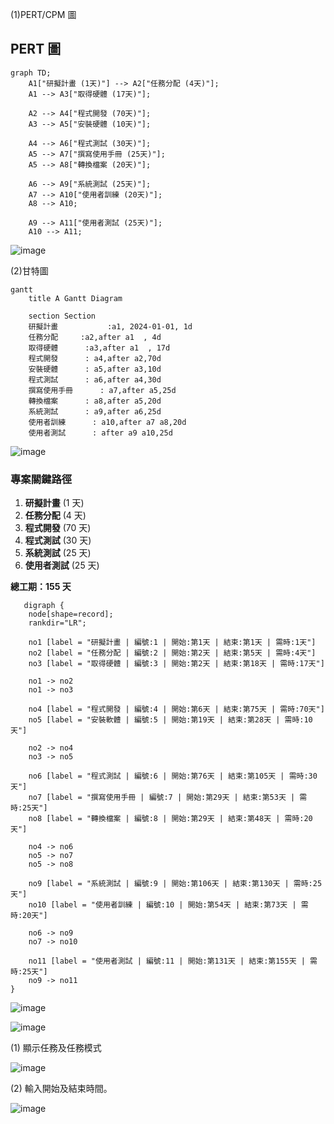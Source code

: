(1)PERT/CPM 圖

## PERT 圖

```mermaid
graph TD;
    A1["研擬計畫 (1天)"] --> A2["任務分配 (4天)"];
    A1 --> A3["取得硬體 (17天)"];
    
    A2 --> A4["程式開發 (70天)"];
    A3 --> A5["安裝硬體 (10天)"];
    
    A4 --> A6["程式測試 (30天)"];
    A5 --> A7["撰寫使用手冊 (25天)"];
    A5 --> A8["轉換檔案 (20天)"];
    
    A6 --> A9["系統測試 (25天)"];
    A7 --> A10["使用者訓練 (20天)"];
    A8 --> A10;
    
    A9 --> A11["使用者測試 (25天)"];
    A10 --> A11;
```
![image](https://github.com/user-attachments/assets/f894572a-1e4e-4e87-b7aa-db2c3f331f43)



(2)甘特圖
```mermaid
gantt
    title A Gantt Diagram

    section Section
    研擬計畫           :a1, 2024-01-01, 1d
    任務分配     :a2,after a1  , 4d
    取得硬體      :a3,after a1  , 17d
    程式開發      : a4,after a2,70d
    安裝硬體      : a5,after a3,10d
    程式測試      : a6,after a4,30d
    撰寫使用手冊      : a7,after a5,25d
    轉換檔案      : a8,after a5,20d
    系統測試      : a9,after a6,25d
    使用者訓練      : a10,after a7 a8,20d
    使用者測試      : after a9 a10,25d
```
![image](https://github.com/user-attachments/assets/fe8b3d19-0657-4a9e-9420-dcb8c8674008)


### 專案關鍵路徑

1. **研擬計畫** (1 天)
2. **任務分配** (4 天)
3. **程式開發** (70 天)
4. **程式測試** (30 天)
5. **系統測試** (25 天)
6. **使用者測試** (25 天)

**總工期：155 天**

```graphviz
   digraph {
    node[shape=record];
    rankdir="LR";

    no1 [label = "研擬計畫 | 編號:1 | 開始:第1天 | 結束:第1天 | 需時:1天"]
    no2 [label = "任務分配 | 編號:2 | 開始:第2天 | 結束:第5天 | 需時:4天"]
    no3 [label = "取得硬體 | 編號:3 | 開始:第2天 | 結束:第18天 | 需時:17天"]
    
    no1 -> no2
    no1 -> no3

    no4 [label = "程式開發 | 編號:4 | 開始:第6天 | 結束:第75天 | 需時:70天"]
    no5 [label = "安裝軟體 | 編號:5 | 開始:第19天 | 結束:第28天 | 需時:10天"]
    
    no2 -> no4
    no3 -> no5

    no6 [label = "程式測試 | 編號:6 | 開始:第76天 | 結束:第105天 | 需時:30天"]
    no7 [label = "撰寫使用手冊 | 編號:7 | 開始:第29天 | 結束:第53天 | 需時:25天"]
    no8 [label = "轉換檔案 | 編號:8 | 開始:第29天 | 結束:第48天 | 需時:20天"]

    no4 -> no6
    no5 -> no7
    no5 -> no8

    no9 [label = "系統測試 | 編號:9 | 開始:第106天 | 結束:第130天 | 需時:25天"]
    no10 [label = "使用者訓練 | 編號:10 | 開始:第54天 | 結束:第73天 | 需時:20天"]
    
    no6 -> no9
    no7 -> no10

    no11 [label = "使用者測試 | 編號:11 | 開始:第131天 | 結束:第155天 | 需時:25天"]
    no9 -> no11
}
```

![image](https://github.com/user-attachments/assets/23099623-ff98-4297-8bd0-3392ecff10fb)


![image](https://github.com/user-attachments/assets/8d493603-3036-47b2-8133-80d1bf322be3)

(1) 顯示任務及任務模式

![image](https://github.com/user-attachments/assets/f0ad785b-e3c0-468a-b124-cfa4c6fd83a4)

(2) 輸入開始及結束時間。

![image](https://github.com/user-attachments/assets/4bdbb2b0-7b1a-4f55-b54b-c0edc2f1db73)




